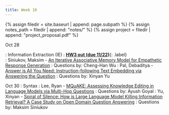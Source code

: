 ```yaml
---
title: Week 10
---
```



{% assign filedir = site.baseurl | append: page.subpath %} 
{% assign notes_path = filedir | append: "notes/" %} 
{% assign project = filedir | append: "project_proposal.pdf" %}

<!--  
Instructions:

INDENTATION COUNTS

Each day should be formatted exactly as follows

Date
: Lessons Covered
  : Reading List
    : In Class Presentations
: **Assignment/Announcement**{: .label}


To add a hyperlink for readings, do it as follows
  : [Example Paper](http://linktopaper.edu)

To make the hyperlink open in a new tab by default
  : [Example Paper](http://linktopaper.edu){:target=_"blank"}

The announcement can be made red for due dates as follows
: **Assignment Due**{: .label .label-red }

10/28: IE; HW3 out (due 11/22)
10/30: Syntax
-->

Oct 28

: Information Extraction (IE)
: [**HW3 out (due 11/22)**]({{site.baseurl}}assets/files/hw3.pdf){: .label}   
    <!-- : [Life is a Circus and We are the Clowns: Automatically Finding Analogies between Situations and Processes]() -->
  : Siniukov, Maksim - [An Iterative Associative Memory Model for Empathetic Response Generation](https://arxiv.org/pdf/2402.17959)
  : Questions by: Cheng-Han Wu
  : Pal, Debaditya - [Answer is All You Need: Instruction-following Text Embedding via Answering the Question](https://aclanthology.org/2024.acl-long.27/)
  : Questions by: Xinyan Yu

Oct 30
: Syntax
  : Lee, Ryan - [MQuAKE: Assessing Knowledge Editing in Language Models via Multi-Hop Questions](https://aclanthology.org/2023.emnlp-main.971.pdf)
  : Questions by: Ayush Goyal
  : Yu, Xinyan - [Spiral of Silence: How is Large Language Model Killing Information Retrieval? A Case Study on Open Domain Question Answering](nan)
  : Questions by: Maksim Siniukov